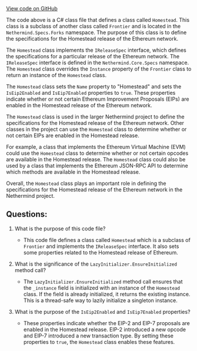 [View code on GitHub](https://github.com/NethermindEth/nethermind/src/Nethermind/Nethermind.Specs/Forks/02_Homestead.cs)

The code above is a C# class file that defines a class called `Homestead`. This class is a subclass of another class called `Frontier` and is located in the `Nethermind.Specs.Forks` namespace. The purpose of this class is to define the specifications for the Homestead release of the Ethereum network.

The `Homestead` class implements the `IReleaseSpec` interface, which defines the specifications for a particular release of the Ethereum network. The `IReleaseSpec` interface is defined in the `Nethermind.Core.Specs` namespace. The `Homestead` class overrides the `Instance` property of the `Frontier` class to return an instance of the `Homestead` class.

The `Homestead` class sets the `Name` property to "Homestead" and sets the `IsEip2Enabled` and `IsEip7Enabled` properties to `true`. These properties indicate whether or not certain Ethereum Improvement Proposals (EIPs) are enabled in the Homestead release of the Ethereum network.

The `Homestead` class is used in the larger Nethermind project to define the specifications for the Homestead release of the Ethereum network. Other classes in the project can use the `Homestead` class to determine whether or not certain EIPs are enabled in the Homestead release.

For example, a class that implements the Ethereum Virtual Machine (EVM) could use the `Homestead` class to determine whether or not certain opcodes are available in the Homestead release. The `Homestead` class could also be used by a class that implements the Ethereum JSON-RPC API to determine which methods are available in the Homestead release.

Overall, the `Homestead` class plays an important role in defining the specifications for the Homestead release of the Ethereum network in the Nethermind project.
## Questions: 
 1. What is the purpose of this code file?
    - This code file defines a class called `Homestead` which is a subclass of `Frontier` and implements the `IReleaseSpec` interface. It also sets some properties related to the Homestead release of Ethereum.

2. What is the significance of the `LazyInitializer.EnsureInitialized` method call?
    - The `LazyInitializer.EnsureInitialized` method call ensures that the `_instance` field is initialized with an instance of the `Homestead` class. If the field is already initialized, it returns the existing instance. This is a thread-safe way to lazily initialize a singleton instance.

3. What is the purpose of the `IsEip2Enabled` and `IsEip7Enabled` properties?
    - These properties indicate whether the EIP-2 and EIP-7 proposals are enabled in the Homestead release. EIP-2 introduced a new opcode and EIP-7 introduced a new transaction type. By setting these properties to `true`, the `Homestead` class enables these features.